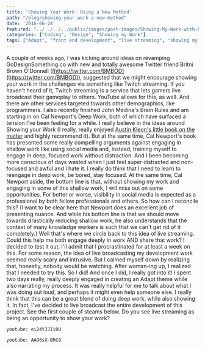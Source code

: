 ```yaml
---
title: 'Showing Your Work: Using a New Method'
path: "/blog/showing-your-work-a-new-method"
date: '2016-06-28'
featured: "../../../../public/images/post-images/Showing-My-Work-with-Livestreaming.png"
categories: ["Coding", "Design", "Showing my Work"]
tags: ["Adapt", "front end development", "live streaming", "showing my work", "streaming", "theming", "Twitch"]
---
```


A couple of weeks ago, I was kicking around ideas on revamping GoDesignSomething.co with new and totally awesome Twitter friend Britni Brown O'Donnell ([https://twitter.com/BMBOD](https://twitter.com/BMBOD)), suggested that we might encourage showing your work in the challenges via something like Twitch streaming. If you haven't heard of it, Twitch streaming is a service that lets gamers live broadcast their gameplay to others. YouTube allows for this, as well. And there are other services targeted towards other demographics, like programmers. I also recently finished John Medina's Brain Rules and am starting in on Cal Newport's Deep Work, both of which have surfaced a tension I've been feeling for a while. I really believe in the ideas around Showing your Work (I really, really enjoyed [Austin Kleon's little book on the matter](http://austinkleon.com/show-your-work/) and highly recommend it). But at the same time, Cal Newport's book has presented some really compelling arguments against engaging in shallow work like using social media and, instead, training myself to engage in deep, focused work without distraction. And I been becoming more conscious of days wasted when I just feel super distracted and non-focused and awful and I hate it. I really do think that I need to learn to reengage in deep work, be bored, stay focused. At the same time, Cal Newport aside, the bottom line is that, without showing my work and engaging in some of this shallow work, I will miss out on some opportunities. For better or worse, visibility in social media is expected as a professional by both fellow professionals and others. So how can I reconcile this? (I want to be clear here that Newport does an excellent job of presenting nuance. And while his bottom line is that we should move towards drastically reducing shallow work, he also understands that the context of many knowledge workers is such that we can't get rid of it completely.) Well that's where we circle back to this idea of live streaming. Could this help me both engage deeply in work AND share that work? I decided to test it out. I'll admit that I procrastinated for at least a week on this. For some reason, the idea of live broadcasting my development work seemed really scary and intrusive. But I calmed myself down by realizing that, honestly, nobody would be watching. After woman-ing up, I realized that I needed to try this. So I did! And once I did, I really got into it! I spent two days really, really deeply engaged in creating an Adapt theme while also narrating my process. It was really helpful for me to talk about what I was doing out loud, and perhaps it might even help someone else. I really think that this can be a great blend of doing deep work, while also showing it. In fact, I've decided to live broadcast the entire development of this project. See the first couple of steams below. Do you see live streaming as being an opportunity to show your work?

`youtube: ei24YJJIi0U`

`youtube: AAO6sX-BRC8`
